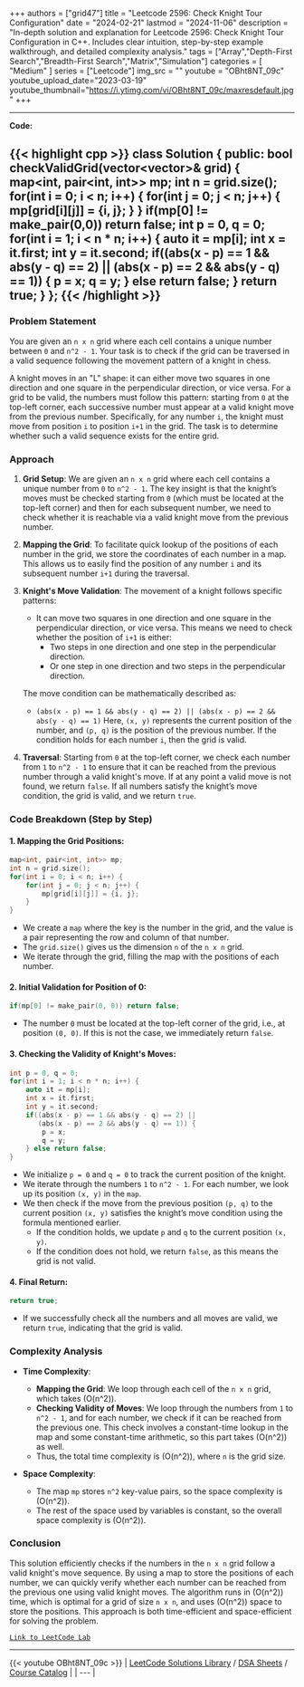 
+++
authors = ["grid47"]
title = "Leetcode 2596: Check Knight Tour Configuration"
date = "2024-02-21"
lastmod = "2024-11-06"
description = "In-depth solution and explanation for Leetcode 2596: Check Knight Tour Configuration in C++. Includes clear intuition, step-by-step example walkthrough, and detailed complexity analysis."
tags = ["Array","Depth-First Search","Breadth-First Search","Matrix","Simulation"]
categories = [
    "Medium"
]
series = ["Leetcode"]
img_src = ""
youtube = "OBht8NT_09c"
youtube_upload_date="2023-03-19"
youtube_thumbnail="https://i.ytimg.com/vi/OBht8NT_09c/maxresdefault.jpg"
+++



---
**Code:**

{{< highlight cpp >}}
class Solution {
public:
    bool checkValidGrid(vector<vector<int>>& grid) {
        map<int, pair<int, int>> mp;
        int n = grid.size();
        for(int i = 0; i < n; i++) {
            for(int j = 0; j < n; j++) {
                mp[grid[i][j]] = {i, j};
            }
        }
        if(mp[0] != make_pair(0,0)) return false;
        int p = 0, q = 0;
        for(int i = 1; i < n * n; i++) {
            auto it = mp[i];
            int x = it.first;
            int y = it.second;
            if((abs(x - p) == 1 && abs(y - q) == 2) ||
               (abs(x - p) == 2 && abs(y - q) == 1)) {
                p = x;
                q = y;
            } else return false;
        }
        return true;
    }
};
{{< /highlight >}}
---

### Problem Statement

You are given an `n x n` grid where each cell contains a unique number between `0` and `n^2 - 1`. Your task is to check if the grid can be traversed in a valid sequence following the movement pattern of a knight in chess. 

A knight moves in an "L" shape: it can either move two squares in one direction and one square in the perpendicular direction, or vice versa. For a grid to be valid, the numbers must follow this pattern: starting from `0` at the top-left corner, each successive number must appear at a valid knight move from the previous number. Specifically, for any number `i`, the knight must move from position `i` to position `i+1` in the grid. The task is to determine whether such a valid sequence exists for the entire grid.

### Approach

1. **Grid Setup**: We are given an `n x n` grid where each cell contains a unique number from `0` to `n^2 - 1`. The key insight is that the knight’s moves must be checked starting from `0` (which must be located at the top-left corner) and then for each subsequent number, we need to check whether it is reachable via a valid knight move from the previous number.

2. **Mapping the Grid**: To facilitate quick lookup of the positions of each number in the grid, we store the coordinates of each number in a map. This allows us to easily find the position of any number `i` and its subsequent number `i+1` during the traversal.

3. **Knight's Move Validation**: The movement of a knight follows specific patterns: 
   - It can move two squares in one direction and one square in the perpendicular direction, or vice versa. This means we need to check whether the position of `i+1` is either:
     - Two steps in one direction and one step in the perpendicular direction.
     - Or one step in one direction and two steps in the perpendicular direction.
   
   The move condition can be mathematically described as:
   - `(abs(x - p) == 1 && abs(y - q) == 2) || (abs(x - p) == 2 && abs(y - q) == 1)`
   Here, `(x, y)` represents the current position of the number, and `(p, q)` is the position of the previous number. If the condition holds for each number `i`, then the grid is valid.

4. **Traversal**: Starting from `0` at the top-left corner, we check each number from `1` to `n^2 - 1` to ensure that it can be reached from the previous number through a valid knight's move. If at any point a valid move is not found, we return `false`. If all numbers satisfy the knight’s move condition, the grid is valid, and we return `true`.

### Code Breakdown (Step by Step)

#### 1. **Mapping the Grid Positions**:
   ```cpp
   map<int, pair<int, int>> mp;
   int n = grid.size();
   for(int i = 0; i < n; i++) {
       for(int j = 0; j < n; j++) {
           mp[grid[i][j]] = {i, j};
       }
   }
   ```
   - We create a `map` where the key is the number in the grid, and the value is a pair representing the row and column of that number.
   - The `grid.size()` gives us the dimension `n` of the `n x n` grid.
   - We iterate through the grid, filling the map with the positions of each number.

#### 2. **Initial Validation for Position of 0**:
   ```cpp
   if(mp[0] != make_pair(0, 0)) return false;
   ```
   - The number `0` must be located at the top-left corner of the grid, i.e., at position `(0, 0)`. If this is not the case, we immediately return `false`.

#### 3. **Checking the Validity of Knight's Moves**:
   ```cpp
   int p = 0, q = 0;
   for(int i = 1; i < n * n; i++) {
       auto it = mp[i];
       int x = it.first;
       int y = it.second;
       if((abs(x - p) == 1 && abs(y - q) == 2) ||
          (abs(x - p) == 2 && abs(y - q) == 1)) {
           p = x;
           q = y;
       } else return false;
   }
   ```
   - We initialize `p = 0` and `q = 0` to track the current position of the knight.
   - We iterate through the numbers `1` to `n^2 - 1`. For each number, we look up its position `(x, y)` in the `map`.
   - We then check if the move from the previous position `(p, q)` to the current position `(x, y)` satisfies the knight’s move condition using the formula mentioned earlier.
     - If the condition holds, we update `p` and `q` to the current position `(x, y)`.
     - If the condition does not hold, we return `false`, as this means the grid is not valid.

#### 4. **Final Return**:
   ```cpp
   return true;
   ```
   - If we successfully check all the numbers and all moves are valid, we return `true`, indicating that the grid is valid.

### Complexity Analysis

- **Time Complexity**:
  - **Mapping the Grid**: We loop through each cell of the `n x n` grid, which takes \(O(n^2)\).
  - **Checking Validity of Moves**: We loop through the numbers from `1` to `n^2 - 1`, and for each number, we check if it can be reached from the previous one. This check involves a constant-time lookup in the map and some constant-time arithmetic, so this part takes \(O(n^2)\) as well.
  - Thus, the total time complexity is \(O(n^2)\), where `n` is the grid size.

- **Space Complexity**:
  - The map `mp` stores `n^2` key-value pairs, so the space complexity is \(O(n^2)\).
  - The rest of the space used by variables is constant, so the overall space complexity is \(O(n^2)\).

### Conclusion

This solution efficiently checks if the numbers in the `n x n` grid follow a valid knight's move sequence. By using a map to store the positions of each number, we can quickly verify whether each number can be reached from the previous one using valid knight moves. The algorithm runs in \(O(n^2)\) time, which is optimal for a grid of size `n x n`, and uses \(O(n^2)\) space to store the positions. This approach is both time-efficient and space-efficient for solving the problem.

[`Link to LeetCode Lab`](https://leetcode.com/problems/check-knight-tour-configuration/description/)

---
{{< youtube OBht8NT_09c >}}
| [LeetCode Solutions Library](https://grid47.xyz/leetcode/) / [DSA Sheets](https://grid47.xyz/sheets/) / [Course Catalog](https://grid47.xyz/courses/) |
| --- |
